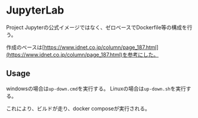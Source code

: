 # JupyterLab

Project Jupyterの公式イメージではなく、ゼロベースでDockerfile等の構成を行う。

作成のベースは[https://www.idnet.co.jp/column/page_187.html](https://www.idnet.co.jp/column/page_187.html)を参考にした。


## Usage

windowsの場合は`up-down.cmd`を実行する。
Linuxの場合は`up-down.sh`を実行する。

これにより、ビルドが走り、docker composeが実行される。
